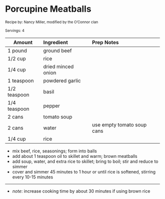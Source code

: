 # Porcupine Meatballs

<small>Recipe by: Nancy Miller, modified by the O’Connor clan</small>

<small>Servings: 4</small>

| Amount       | Ingredient         | Prep Notes                 |
| ------------ | :----------------- | :------------------------- |
| 1 pound      | ground beef        |                            |
| 1/2 cup      | rice               |                            |
| 1/4 cup      | dried minced onion |                            |
| 1 teaspoon   | powdered garlic    |                            |
| 1/2 teaspoon | basil              |                            |
| 1/4 teaspoon | pepper             |                            |
| 2 cans       | tomato soup        |                            |
| 2 cans       | water              | use empty tomato soup cans |
| 1/4 cup      | rice               |                            |

- mix beef, rice, seasonings; form into balls
- add about 1 teaspoon oil to skillet and warm; brown meatballs
- add soup, water, and extra rice to skillet; bring to boil; stir and reduce to simmer
- cover and simmer 45 minutes to 1 hour or until rice is softened, stirring every 10-15 minutes

---

- _note_: increase cooking time by about 30 minutes if using brown rice

<!-- Tags:
- beef
- hamburger
- tomato sauce
- meatball
-->